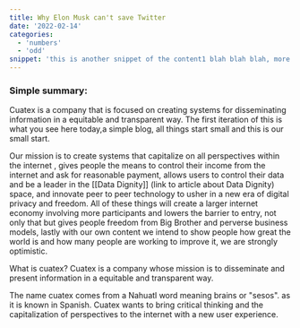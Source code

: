 ```yaml
---
title: Why Elon Musk can't save Twitter
date: '2022-02-14'
categories:
  - 'numbers'
  - 'odd'
snippet: 'this is another snippet of the content1 blah blah blah, more content to see if the padding and stuff is working'
---
```


### Simple summary:

Cuatex is a company that is focused on creating systems for disseminating information in a equitable and transparent way. The first iteration of this is what you see here today,a simple blog, all things start small and this is our small start.

Our mission is to create systems that capitalize on all perspectives within the internet , gives people the means to control their income from the internet and ask for reasonable payment, allows users to control their data and be a leader in the [[Data Dignity]] (link to article about Data Dignity) space, and innovate peer to peer technology to usher in a new era of digital privacy and freedom. All of these things will create a larger internet economy involving more participants and lowers the barrier to entry, not only that but gives people freedom from Big Brother and perverse business models, lastly with our own content we intend to show people how great the world is and how many people are working to improve it, we are strongly optimistic.

What is cuatex? Cuatex is a company whose mission is to disseminate and present information in a equitable and transparent way.

The name cuatex comes from a Nahuatl word meaning brains or "sesos". as it is known in Spanish. Cuatex wants to bring critical thinking and the capitalization of perspectives to the internet with a new user experience.
